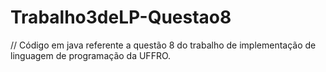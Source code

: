 # Trabalho3deLP-Questao8

// Código em java referente a questão 8 do trabalho de implementação de linguagem de programação da UFFRO.
